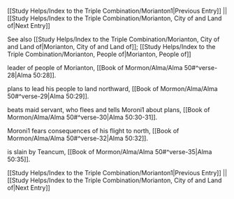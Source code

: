 [[Study Helps/Index to the Triple Combination/Morianton1|Previous Entry]]  ||  [[Study Helps/Index to the Triple Combination/Morianton, City of and Land of|Next Entry]]

 See also [[Study Helps/Index to the Triple Combination/Morianton, City of and Land of|Morianton, City of and Land of]]; [[Study Helps/Index to the Triple Combination/Morianton, People of|Morianton, People of]]

 leader of people of Morianton, [[Book of Mormon/Alma/Alma 50#^verse-28|Alma 50:28]].

 plans to lead his people to land northward, [[Book of Mormon/Alma/Alma 50#^verse-29|Alma 50:29]].

 beats maid servant, who flees and tells Moroni1 about plans, [[Book of Mormon/Alma/Alma 50#^verse-30|Alma 50:30-31]].

 Moroni1 fears consequences of his flight to north, [[Book of Mormon/Alma/Alma 50#^verse-32|Alma 50:32]].

 is slain by Teancum, [[Book of Mormon/Alma/Alma 50#^verse-35|Alma 50:35]].

[[Study Helps/Index to the Triple Combination/Morianton1|Previous Entry]]  ||  [[Study Helps/Index to the Triple Combination/Morianton, City of and Land of|Next Entry]]